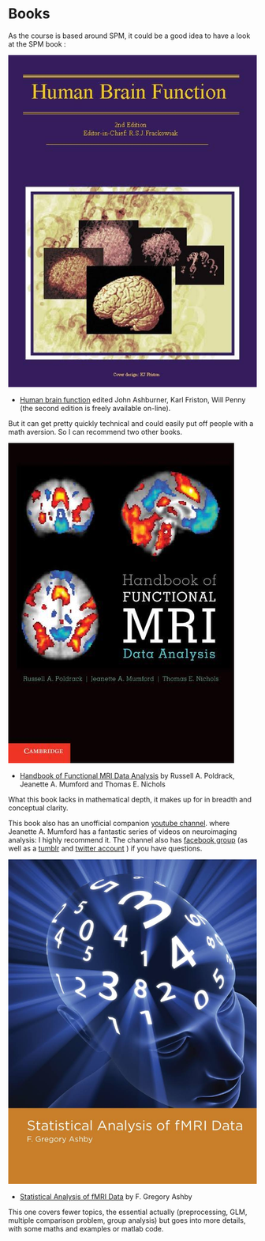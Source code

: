 ﻿# Books

As the course is based around SPM, it could be a good idea to have a look at the SPM book :

![](.statics/human_brain_function.jpg)

* [Human brain function](https://www.fil.ion.ucl.ac.uk/spm/doc/books/hbf2/) edited John Ashburner, Karl Friston, Will Penny (the second edition is freely available on-line).

But it can get pretty quickly technical and could easily put off people with a math aversion. So I can recommend two other books.

![](.statics/handbook_fmri_data_analysis.jpg)

* [Handbook of Functional MRI Data Analysis](https://www.cambridge.org/core/books/handbook-of-functional-mri-data-analysis/8EDF966C65811FCCC306F7C916228529) by Russell A. Poldrack, Jeanette A. Mumford and Thomas E. Nichols

What this book lacks in mathematical depth, it makes up for in breadth and conceptual clarity.

This book also has an unofficial companion [youtube channel](https://www.youtube.com/channel/UCZ7gF0zm35FwrFpDND6DWeA). where Jeanette A. Mumford has a fantastic series of videos on neuroimaging analysis: I highly recommend it. The channel also has [facebook group](https://www.facebook.com/groups/mumfordbrainstats/) (as well as a [tumblr](http://mumfordbrainstats.tumblr.com/) and [twitter account](https://twitter.com/mumbrainstats) ) if you have questions.

![](.statics/stat_anal_MRI_data.jpg)

* [Statistical Analysis of fMRI Data]() by F. Gregory Ashby

This one covers fewer topics, the essential actually (preprocessing, GLM, multiple comparison problem, group analysis) but goes into more details, with some maths and examples or matlab code.
